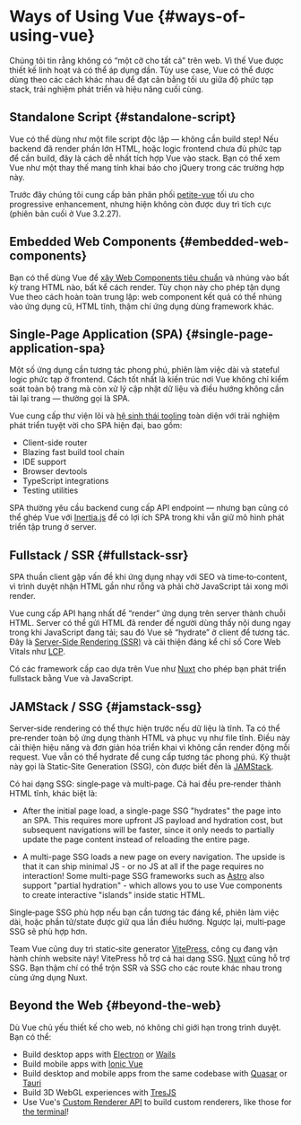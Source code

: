 # Ways of Using Vue {#ways-of-using-vue}

Chúng tôi tin rằng không có “một cỡ cho tất cả” trên web. Vì thế Vue được thiết kế linh hoạt và có thể áp dụng dần. Tùy use case, Vue có thể được dùng theo các cách khác nhau để đạt cân bằng tối ưu giữa độ phức tạp stack, trải nghiệm phát triển và hiệu năng cuối cùng.

## Standalone Script {#standalone-script}

Vue có thể dùng như một file script độc lập — không cần build step! Nếu backend đã render phần lớn HTML, hoặc logic frontend chưa đủ phức tạp để cần build, đây là cách dễ nhất tích hợp Vue vào stack. Bạn có thể xem Vue như một thay thế mang tính khai báo cho jQuery trong các trường hợp này.

Trước đây chúng tôi cung cấp bản phân phối [petite-vue](https://github.com/vuejs/petite-vue) tối ưu cho progressive enhancement, nhưng hiện không còn được duy trì tích cực (phiên bản cuối ở Vue 3.2.27).

## Embedded Web Components {#embedded-web-components}

Bạn có thể dùng Vue để [xây Web Components tiêu chuẩn](/guide/extras/web-components) và nhúng vào bất kỳ trang HTML nào, bất kể cách render. Tùy chọn này cho phép tận dụng Vue theo cách hoàn toàn trung lập: web component kết quả có thể nhúng vào ứng dụng cũ, HTML tĩnh, thậm chí ứng dụng dùng framework khác.

## Single-Page Application (SPA) {#single-page-application-spa}

Một số ứng dụng cần tương tác phong phú, phiên làm việc dài và stateful logic phức tạp ở frontend. Cách tốt nhất là kiến trúc nơi Vue không chỉ kiểm soát toàn bộ trang mà còn xử lý cập nhật dữ liệu và điều hướng không cần tải lại trang — thường gọi là SPA.

Vue cung cấp thư viện lõi và [hệ sinh thái tooling](/guide/scaling-up/tooling) toàn diện với trải nghiệm phát triển tuyệt vời cho SPA hiện đại, bao gồm:

- Client-side router
- Blazing fast build tool chain
- IDE support
- Browser devtools
- TypeScript integrations
- Testing utilities

SPA thường yêu cầu backend cung cấp API endpoint — nhưng bạn cũng có thể ghép Vue với [Inertia.js](https://inertiajs.com) để có lợi ích SPA trong khi vẫn giữ mô hình phát triển tập trung ở server.

## Fullstack / SSR {#fullstack-ssr}

SPA thuần client gặp vấn đề khi ứng dụng nhạy với SEO và time‑to‑content, vì trình duyệt nhận HTML gần như rỗng và phải chờ JavaScript tải xong mới render.

Vue cung cấp API hạng nhất để “render” ứng dụng trên server thành chuỗi HTML. Server có thể gửi HTML đã render để người dùng thấy nội dung ngay trong khi JavaScript đang tải; sau đó Vue sẽ “hydrate” ở client để tương tác. Đây là [Server‑Side Rendering (SSR)](/guide/scaling-up/ssr) và cải thiện đáng kể chỉ số Core Web Vitals như [LCP](https://web.dev/lcp/).

Có các framework cấp cao dựa trên Vue như [Nuxt](https://nuxt.com/) cho phép bạn phát triển fullstack bằng Vue và JavaScript.

## JAMStack / SSG {#jamstack-ssg}

Server‑side rendering có thể thực hiện trước nếu dữ liệu là tĩnh. Ta có thể pre‑render toàn bộ ứng dụng thành HTML và phục vụ như file tĩnh. Điều này cải thiện hiệu năng và đơn giản hóa triển khai vì không cần render động mỗi request. Vue vẫn có thể hydrate để cung cấp tương tác phong phú. Kỹ thuật này gọi là Static‑Site Generation (SSG), còn được biết đến là [JAMStack](https://jamstack.org/what-is-jamstack/).

Có hai dạng SSG: single‑page và multi‑page. Cả hai đều pre‑render thành HTML tĩnh, khác biệt là:

- After the initial page load, a single-page SSG "hydrates" the page into an SPA. This requires more upfront JS payload and hydration cost, but subsequent navigations will be faster, since it only needs to partially update the page content instead of reloading the entire page.

- A multi-page SSG loads a new page on every navigation. The upside is that it can ship minimal JS - or no JS at all if the page requires no interaction! Some multi-page SSG frameworks such as [Astro](https://astro.build/) also support "partial hydration" - which allows you to use Vue components to create interactive "islands" inside static HTML.

Single‑page SSG phù hợp nếu bạn cần tương tác đáng kể, phiên làm việc dài, hoặc phần tử/state được giữ qua lần điều hướng. Ngược lại, multi‑page SSG sẽ phù hợp hơn.

Team Vue cũng duy trì static‑site generator [VitePress](https://vitepress.dev/), công cụ đang vận hành chính website này! VitePress hỗ trợ cả hai dạng SSG. [Nuxt](https://nuxt.com/) cũng hỗ trợ SSG. Bạn thậm chí có thể trộn SSR và SSG cho các route khác nhau trong cùng ứng dụng Nuxt.

## Beyond the Web {#beyond-the-web}

Dù Vue chủ yếu thiết kế cho web, nó không chỉ giới hạn trong trình duyệt. Bạn có thể:

- Build desktop apps with [Electron](https://www.electronjs.org/) or [Wails](https://wails.io)
- Build mobile apps with [Ionic Vue](https://ionicframework.com/docs/vue/overview)
- Build desktop and mobile apps from the same codebase with [Quasar](https://quasar.dev/) or [Tauri](https://tauri.app)
- Build 3D WebGL experiences with [TresJS](https://tresjs.org/)
- Use Vue's [Custom Renderer API](/api/custom-renderer) to build custom renderers, like those for [the terminal](https://github.com/vue-terminal/vue-termui)!

